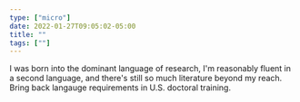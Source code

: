 ```yaml
---
type: ["micro"]
date: 2022-01-27T09:05:02-05:00
title: ""
tags: [""]
---
```

I was born into the dominant language of research, I'm reasonably fluent in a second language, and there's still so much literature beyond my reach. Bring back langauge requirements in U.S. doctoral training.
